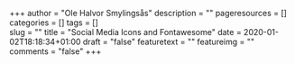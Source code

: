 +++
author = "Ole Halvor Smylingsås"
description = ""
pageresources = []
categories = []
tags = []     
slug = ""
title = "Social Media Icons and Fontawesome"
date = 2020-01-02T18:18:34+01:00
draft = "false"
featuretext = ""
featureimg = ""
comments = "false"
+++